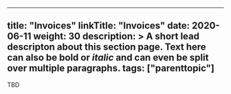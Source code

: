 
---
title: "Invoices"
linkTitle: "Invoices"
date: 2020-06-11
weight: 30
description: >
  A short lead descripton about this section page. Text here can also be **bold** or _italic_ and can even be split over multiple paragraphs.
tags: ["parenttopic"]
---

TBD
